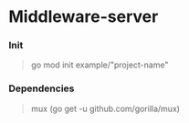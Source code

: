 # Middleware-server

### Init

> go mod init example/"project-name"

### Dependencies
> mux (go get -u github.com/gorilla/mux)
